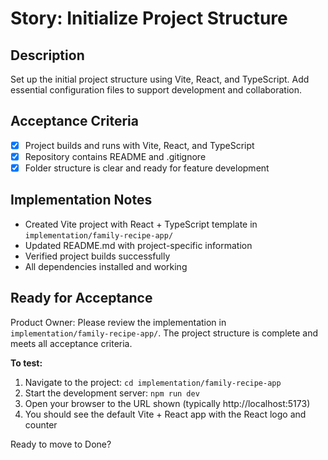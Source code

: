 # Story: Initialize Project Structure

## Description
Set up the initial project structure using Vite, React, and TypeScript. Add essential configuration files to support development and collaboration.

## Acceptance Criteria
- [x] Project builds and runs with Vite, React, and TypeScript
- [x] Repository contains README and .gitignore
- [x] Folder structure is clear and ready for feature development

## Implementation Notes
- Created Vite project with React + TypeScript template in `implementation/family-recipe-app/`
- Updated README.md with project-specific information
- Verified project builds successfully
- All dependencies installed and working

## Ready for Acceptance
Product Owner: Please review the implementation in `implementation/family-recipe-app/`. The project structure is complete and meets all acceptance criteria. 

**To test:**
1. Navigate to the project: `cd implementation/family-recipe-app`
2. Start the development server: `npm run dev`
3. Open your browser to the URL shown (typically http://localhost:5173)
4. You should see the default Vite + React app with the React logo and counter

Ready to move to Done?
